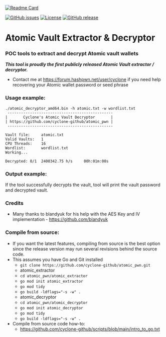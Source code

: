[![Readme Card](https://github-readme-stats.vercel.app/api/pin/?username=cyclone-github&repo=atomic_pwn&theme=gruvbox)](https://github.com/cyclone-github/atomic_pwn/)

[![GitHub issues](https://img.shields.io/github/issues/cyclone-github/atomic_pwn.svg)](https://github.com/cyclone-github/atomic_pwn/issues)
[![License](https://img.shields.io/github/license/cyclone-github/atomic_pwn.svg)](LICENSE)
[![GitHub release](https://img.shields.io/github/release/cyclone-github/atomic_pwn.svg)](https://github.com/cyclone-github/atomic_pwn/releases)

# Atomic Vault Extractor & Decryptor
### POC tools to extract and decrypt Atomic vault wallets
_**This tool is proudly the first publicly released Atomic Vault extractor / decryptor.**_
- Contact me at https://forum.hashpwn.net/user/cyclone if you need help recovering your Atomic wallet password or seed phrase

### Usage example:
```
./atomic_decryptor_amd64.bin -h atomic.txt -w wordlist.txt
 ----------------------------------------------- 
|       Cyclone's Atomic Vault Decryptor       |
| https://github.com/cyclone-github/atomic_pwn |
 ----------------------------------------------- 

Vault file:     atomic.txt
Valid Vaults:   1
CPU Threads:    16
Wordlist:       wordlist.txt
Working...

Decrypted: 0/1  2400342.75 h/s     00h:01m:00s
```

### Output example:
If the tool successfully decrypts the vault, tool will print the vault password and decrypted vault.

### Credits
- Many thanks to blandyuk for his help with the AES Key and IV implementation - https://github.com/blandyuk

### Compile from source:
- If you want the latest features, compiling from source is the best option since the release version may run several revisions behind the source code.
- This assumes you have Go and Git installed
  - `git clone https://github.com/cyclone-github/atomic_pwn.git`
  - atomic_extractor
  - `cd atomic_pwn/atomic_extractor`
  - `go mod init atomic_extractor`
  - `go mod tidy`
  - `go build -ldflags="-s -w" .`
  - atomic_decryptor
  - `cd atomic_pwn/atomic_decryptor`
  - `go mod init atomic_decryptor`
  - `go mod tidy`
  - `go build -ldflags="-s -w" .`
- Compile from source code how-to:
  - https://github.com/cyclone-github/scripts/blob/main/intro_to_go.txt
